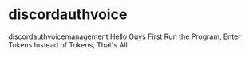 # discordauthvoice
discordauthvoicemanagement
Hello Guys First Run the Program, Enter Tokens Instead of Tokens, That's All
